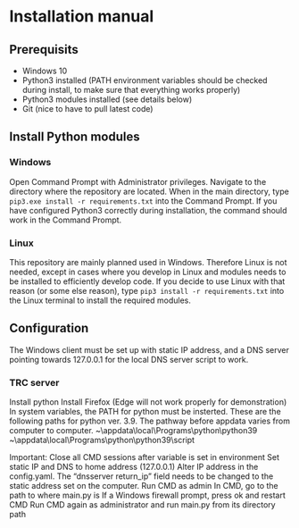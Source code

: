 # Installation manual

## Prerequisits
* Windows 10
* Python3 installed (PATH environment variables should be checked during install, to make sure that everything works properly)
* Python3 modules installed (see details below)
* Git (nice to have to pull latest code)

## Install Python modules
### Windows
Open Command Prompt with Administrator privileges.
Navigate to the directory where the repository are located.
When in the main directory, type `pip3.exe install -r requirements.txt` into the Command Prompt.
If you have configured Python3 correctly during installation, the command should work in the Command Prompt.

### Linux
This repository are mainly planned used in Windows.
Therefore Linux is not needed, except in cases where you develop in Linux and modules needs to be installed to efficiently develop code.
If you decide to use Linux with that reason (or some else reason), type `pip3 install -r requirements.txt` into the Linux terminal to install the required modules.


## Configuration
The Windows client must be set up with static IP address, and a DNS server pointing towards 127.0.0.1 for the local DNS server script to work.

### TRC server

Install python
Install Firefox (Edge will not work properly for demonstration)
In system variables, the PATH for python must be insterted. These are the following paths for python ver. 3.9. The pathway before appdata varies from computer to computer.
~\appdata\local\Programs\python\python39
~\appdata\local\Programs\python\python39\script

Important: Close all CMD sessions after variable is set in environment
Set static IP and DNS to home address (127.0.0.1)
Alter IP address in the config.yaml. The “dnsserver return_ip” field needs to be changed to the static address set on the computer. 
Run CMD as admin
In CMD, go to the path to where main.py is
If a Windows firewall prompt, press ok and restart CMD
Run CMD again as administrator and run main.py from its directory path
